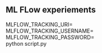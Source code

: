 ## ML FLow experiements

MLFLOW_TRACKING_URI= \
MLFLOW_TRACKING_USERNAME= \
MLFLOW_TRACKING_PASSWORD= \
python script.py

